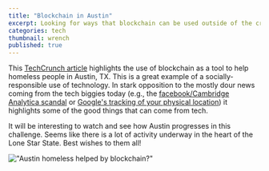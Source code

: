 ```yaml
---
title: "Blockchain in Austin"
excerpt: Looking for ways that blockchain can be used outside of the cryptocurrency realm.
categories: tech
thumbnail: wrench
published: true
---
```


This [TechCrunch article](https://techcrunch.com/2018/04/14/austin-is-piloting-blockchain-to-improve-homeless-services/) highlights the use of blockchain as a tool to help homeless people in Austin, TX. This is a great example of a socially-responsible use of technology. In stark opposition to the mostly dour news coming from the tech biggies today (e.g., the [facebook/Cambridge Analytica scandal](http://fortune.com/2018/04/10/facebook-cambridge-analytica-what-happened/) or [Google's tracking of your physical location](https://www.cultofmac.com/100953/google-can-track-your-iphone-ipad-or-macbook-to-your-physical-address-locationgate/)) it highlights some of the good things that can come from tech. 

It will be interesting to watch and see how Austin progresses in this challenge. Seems like there is a lot of activity underway in the heart of the Lone Star State. Best wishes to them all!  

!["Austin homeless helped by blockchain?"](https://techcrunch.com/wp-content/uploads/2018/04/gettyimages-671021556.jpg?w=1390&crop=1)






